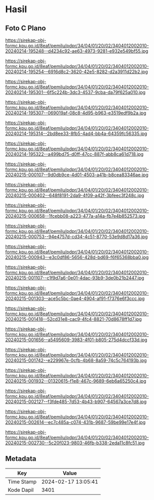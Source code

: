 # Hasil

## Foto C Plano

https://sirekap-obj-formc.kpu.go.id/8eaf/pemilu/pdpr/34/04/01/20/02/3404012002010-20240214-195248--d4234c92-ae63-4973-9281-e932e549bf55.jpg

https://sirekap-obj-formc.kpu.go.id/8eaf/pemilu/pdpr/34/04/01/20/02/3404012002010-20240214-195254--6916d8c2-3620-42e5-8282-d2a3911d22b2.jpg

https://sirekap-obj-formc.kpu.go.id/8eaf/pemilu/pdpr/34/04/01/20/02/3404012002010-20240214-195301--6f5c224b-3dc3-4537-9cba-da79f625a010.jpg

https://sirekap-obj-formc.kpu.go.id/8eaf/pemilu/pdpr/34/04/01/20/02/3404012002010-20240214-195307--069019af-08c8-4d95-b963-e3519edf9b2a.jpg

https://sirekap-obj-formc.kpu.go.id/8eaf/pemilu/pdpr/34/04/01/20/02/3404012002010-20240214-195314--2bd8ee33-8fb5-4ad4-bb4a-64359fc56335.jpg

https://sirekap-obj-formc.kpu.go.id/8eaf/pemilu/pdpr/34/04/01/20/02/3404012002010-20240214-195322--a499bd75-d0ff-47cc-887f-abb8ca61d718.jpg

https://sirekap-obj-formc.kpu.go.id/8eaf/pemilu/pdpr/34/04/01/20/02/3404012002010-20240215-000107--9d0db9ce-4d01-4503-a41b-b8cea83346ae.jpg

https://sirekap-obj-formc.kpu.go.id/8eaf/pemilu/pdpr/34/04/01/20/02/3404012002010-20240215-000402--648f8191-2da9-4f09-a42f-3bfeec3f248c.jpg

https://sirekap-obj-formc.kpu.go.id/8eaf/pemilu/pdpr/34/04/01/20/02/3404012002010-20240215-000658--1fcebb08-a223-477a-a14a-fb7e4b852573.jpg

https://sirekap-obj-formc.kpu.go.id/8eaf/pemilu/pdpr/34/04/01/20/02/3404012002010-20240215-000753--94e4757d-cd34-4c51-8770-53e9d8d17a36.jpg

https://sirekap-obj-formc.kpu.go.id/8eaf/pemilu/pdpr/34/04/01/20/02/3404012002010-20240215-000943--e3c0df86-5656-428d-bd69-f6f65368bba0.jpg

https://sirekap-obj-formc.kpu.go.id/8eaf/pemilu/pdpr/34/04/01/20/02/3404012002010-20240215-001107--c1f9d7a6-0e01-4dac-93b9-3de0b21b2447.jpg

https://sirekap-obj-formc.kpu.go.id/8eaf/pemilu/pdpr/34/04/01/20/02/3404012002010-20240215-001303--ace5c5bc-0ae4-4904-af91-f7376e6f3ccc.jpg

https://sirekap-obj-formc.kpu.go.id/8eaf/pemilu/pdpr/34/04/01/20/02/3404012002010-20240215-001418--52cd31e8-cac9-4fc4-8821-70d8678ff1d7.jpg

https://sirekap-obj-formc.kpu.go.id/8eaf/pemilu/pdpr/34/04/01/20/02/3404012002010-20240215-001656--a5495609-3983-4f01-b805-275d4dccf33d.jpg

https://sirekap-obj-formc.kpu.go.id/8eaf/pemilu/pdpr/34/04/01/20/02/3404012002010-20240215-001742--e229967e-0cfb-4b68-8a59-74c5c764193b.jpg

https://sirekap-obj-formc.kpu.go.id/8eaf/pemilu/pdpr/34/04/01/20/02/3404012002010-20240215-001932--01320615-f1e8-467c-9689-6eb6a65250c4.jpg

https://sirekap-obj-formc.kpu.go.id/8eaf/pemilu/pdpr/34/04/01/20/02/3404012002010-20240215-002127--f3fde485-7d53-4b43-b907-64567a3ce7d8.jpg

https://sirekap-obj-formc.kpu.go.id/8eaf/pemilu/pdpr/34/04/01/20/02/3404012002010-20240215-002614--ec7c485a-c074-431b-9687-59be99e17e4f.jpg

https://sirekap-obj-formc.kpu.go.id/8eaf/pemilu/pdpr/34/04/01/20/02/3404012002010-20240215-002730--5c20f023-9803-46fb-b338-2eda11c8fc51.jpg


## Metadata

| Key        | Value               |
| ---------- | ------------------- |
| Time Stamp | 2024-02-17 13:05:41 |
| Kode Dapil | 3401                |




